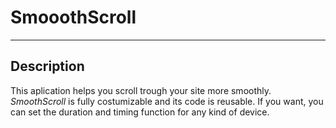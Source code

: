 # SmooothScroll
---

## Description

This aplication helps you scroll trough your site more smoothly. *SmoothScroll* is fully costumizable and its code is reusable. If you want, you can set the duration and timing function for any kind of device. 




